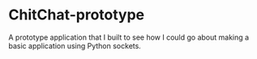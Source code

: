 # ChitChat-prototype
A prototype application that I built to see how I could go about making a basic application using Python sockets.
